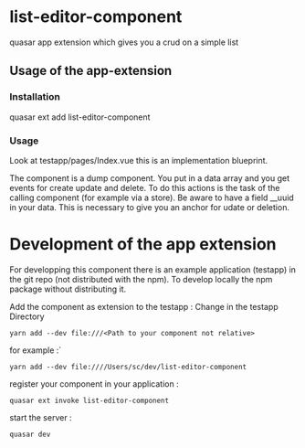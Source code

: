 # list-editor-component

quasar app extension which gives you a crud on a simple list

## Usage of the app-extension

### Installation 

quasar ext add list-editor-component


### Usage

Look at testapp/pages/Index.vue this is an implementation blueprint.

The component is a dump component. You put in a data array and you get events for create update and delete. To do this actions is the task of the calling component (for example via a store).
Be aware to have a field __uuid in your data. This is necessary to give you an anchor for udate or deletion.




# Development of the app extension
For developping this component there is an example application (testapp) in the git repo (not distributed with the npm). To develop locally the npm package without distributing it.

Add the component as extension to the testapp :
Change in the testapp Directory
````
yarn add --dev file:///<Path to your component not relative>
````
for example :`

````
yarn add --dev file:////Users/sc/dev/list-editor-component
````
register your component in your application :

````
quasar ext invoke list-editor-component
````

start the server :
````
quasar dev
`````



